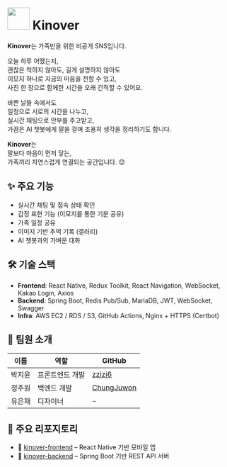 # <img src="https://avatars.githubusercontent.com/u/206313018?s=200&v=4" width="50"/> Kinover

**Kinover**는 가족만을 위한 비공개 SNS입니다.  

오늘 하루 어땠는지,  
괜찮은 척하지 않아도, 길게 설명하지 않아도  
이모지 하나로 지금의 마음을 전할 수 있고,  
사진 한 장으로 함께한 시간을 오래 간직할 수 있어요.

바쁜 날들 속에서도  
일정으로 서로의 시간을 나누고,  
실시간 채팅으로 안부를 주고받고,  
가끔은 AI 챗봇에게 말을 걸며 조용히 생각을 정리하기도 합니다.

**Kinover**는  
말보다 마음이 먼저 닿는,  
가족끼리 자연스럽게 연결되는 공간입니다. 😊


## ✨ 주요 기능
- 실시간 채팅 및 접속 상태 확인
- 감정 표현 기능 (이모지를 통한 기분 공유)
- 가족 일정 공유
- 이미지 기반 추억 기록 (갤러리)
- AI 챗봇과의 가벼운 대화


## 🛠️ 기술 스택
- **Frontend**: React Native, Redux Toolkit, React Navigation, WebSocket, Kakao Login, Axios
- **Backend**: Spring Boot, Redis Pub/Sub, MariaDB, JWT, WebSocket, Swagger
- **Infra**: AWS EC2 / RDS / S3, GitHub Actions, Nginx + HTTPS (Certbot)


## 👥 팀원 소개
| 이름   | 역할              | GitHub                                           |
|--------|-------------------|--------------------------------------------------|
| 박지윤 | 프론트엔드 개발   | [zzizi6](https://github.com/zzizi6)             |
| 정주원 | 백엔드 개발       | [ChungJuwon](https://github.com/ChungJuwon)     |
| 유은재 | 디자이너          | -                                                |


## 📌 주요 리포지토리
- 🔗 [kinover-frontend](https://github.com/Kinover/kinover_frontend) – React Native 기반 모바일 앱
- 🔗 [kinover-backend](https://github.com/Kinover/kinover_backend) – Spring Boot 기반 REST API 서버
